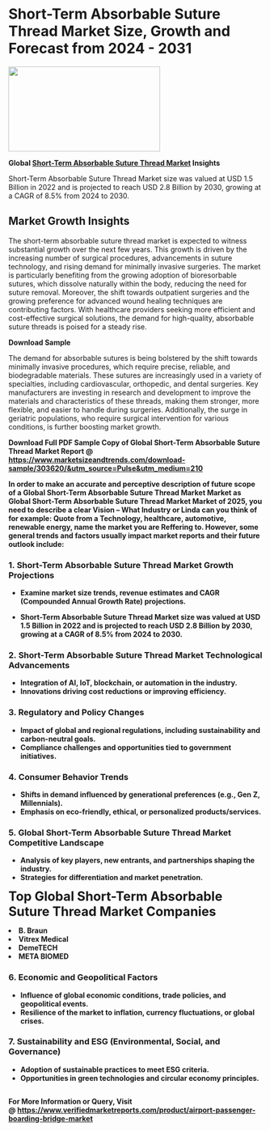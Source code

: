 <H1>Short-Term Absorbable Suture Thread Market Size, Growth and Forecast from 2024 - 2031</H1><img class="aligncenter size-medium wp-image-584254" src="https://thirdeyenews.in/wp-content/uploads/2024/09/Global-Market-Research-300x168.jpeg" alt="" width="300" height="168" /><p><strong>Global&nbsp;<a href="https://www.marketsizeandtrends.com/download-sample/303620/&amp;utm_source=Pulse&amp;utm_medium=210">Short-Term Absorbable Suture Thread Market</a> Insights</strong></p><p>Short-Term Absorbable Suture Thread Market size was valued at USD 1.5 Billion in 2022 and is projected to reach USD 2.8 Billion by 2030, growing at a CAGR of 8.5% from 2024 to 2030.</p><p><h2>Market Growth Insights</h2> <p>The short-term absorbable suture thread market is expected to witness substantial growth over the next few years. This growth is driven by the increasing number of surgical procedures, advancements in suture technology, and rising demand for minimally invasive surgeries. The market is particularly benefiting from the growing adoption of bioresorbable sutures, which dissolve naturally within the body, reducing the need for suture removal. Moreover, the shift towards outpatient surgeries and the growing preference for advanced wound healing techniques are contributing factors. With healthcare providers seeking more efficient and cost-effective surgical solutions, the demand for high-quality, absorbable suture threads is poised for a steady rise.</p> <p><strong>Download Sample</strong></p> <p>The demand for absorbable sutures is being bolstered by the shift towards minimally invasive procedures, which require precise, reliable, and biodegradable materials. These sutures are increasingly used in a variety of specialties, including cardiovascular, orthopedic, and dental surgeries. Key manufacturers are investing in research and development to improve the materials and characteristics of these threads, making them stronger, more flexible, and easier to handle during surgeries. Additionally, the surge in geriatric populations, who require surgical intervention for various conditions, is further boosting market growth.</p> <p><strong></p><p><span class=""><strong>Download Full PDF Sample Copy of Global Short-Term Absorbable Suture Thread Market Report</strong> @ <a href="https://www.marketsizeandtrends.com/download-sample/303620/&amp;utm_source=Pulse&amp;utm_medium=210" target="_blank">https://www.marketsizeandtrends.com/download-sample/303620/&amp;utm_source=Pulse&amp;utm_medium=210</a></span></p><p>In order to make an accurate and perceptive description of future scope of a Global&nbsp;Short-Term Absorbable Suture Thread Market Market as Global&nbsp;Short-Term Absorbable Suture Thread Market Market of 2025, you need to describe a clear Vision &ndash; What Industry or Linda can you think of for example: Quote from a Technology, healthcare, automotive, renewable energy, name the market you are Reffering to. However, some general trends and factors usually impact market reports and their future outlook include:</p><h3>1.&nbsp;<strong>Short-Term Absorbable Suture Thread Market Growth Projections</strong></h3><ul><li>Examine market size trends, revenue estimates and CAGR (Compounded Annual Growth Rate) projections.</li><li><p>Short-Term Absorbable Suture Thread Market size was valued at USD 1.5 Billion in 2022 and is projected to reach USD 2.8 Billion by 2030, growing at a CAGR of 8.5% from 2024 to 2030.</p></li></ul><h3>2.&nbsp;<strong>Short-Term Absorbable Suture Thread Market Technological Advancements</strong></h3><ul><li>Integration of AI, IoT, blockchain, or automation in the industry.</li><li>Innovations driving cost reductions or improving efficiency.</li></ul><h3>3.&nbsp;<strong>Regulatory and Policy Changes</strong></h3><ul><li>Impact of global and regional regulations, including sustainability and carbon-neutral goals.</li><li>Compliance challenges and opportunities tied to government initiatives.</li></ul><h3>4.&nbsp;<strong>Consumer Behavior Trends</strong></h3><ul><li>Shifts in demand influenced by generational preferences (e.g., Gen Z, Millennials).</li><li>Emphasis on eco-friendly, ethical, or personalized products/services.</li></ul><h3>5.&nbsp;<strong>Global Short-Term Absorbable Suture Thread Market Competitive Landscape</strong></h3><ul><li>Analysis of key players, new entrants, and partnerships shaping the industry.</li><li>Strategies for differentiation and market penetration.</li></ul><p data-pm-slice="1 1 []"><span style="color: inherit; font-family: inherit; font-size: 25px;">Top Global Short-Term Absorbable Suture Thread Market Companies</span></p><div class="" data-test-id=""><p><li>B. Braun</li><li> Vitrex Medical</li><li> DemeTECH</li><li> META BIOMED</li></p></div><h3>6.&nbsp;<strong>Economic and Geopolitical Factors</strong></h3><ul><li>Influence of global economic conditions, trade policies, and geopolitical events.</li><li>Resilience of the market to inflation, currency fluctuations, or global crises.</li></ul><h3>7.&nbsp;<strong>Sustainability and ESG (Environmental, Social, and Governance)</strong></h3><ul><li>Adoption of sustainable practices to meet ESG criteria.</li><li>Opportunities in green technologies and circular economy principles.</li></ul><h2><strong style="font-size: 14px;">For More Information or Query, Visit @&nbsp;</strong><a style="background-color: #ffffff; font-size: 14px;" href="https://www.marketsizeandtrends.com/report/short-term-absorbable-suture-thread-market/" target="_blank">https://www.verifiedmarketreports.com/product/airport-passenger-boarding-bridge-market</a></h2>
